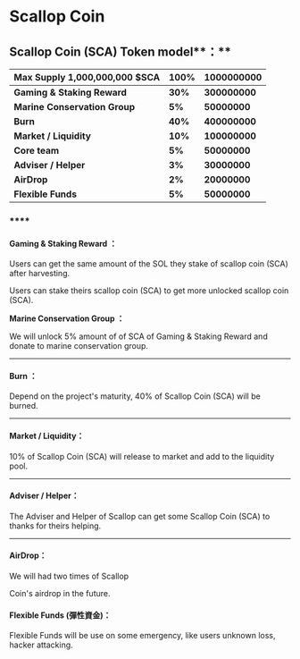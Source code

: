 # Scallop Coin

## **Scallop Coin \(SCA\)** Token model**：** 

| Max Supply **1,000,000,000 $SCA** | **100%** | **1000000000** |
| :--- | :--- | :--- |
| **Gaming & Staking Reward** | **30%** | **300000000** |
| **Marine Conservation Group** | **5%** | **50000000** |
| **Burn** | **40%** | **400000000** |
| **Market / Liquidity** | **10%** | **100000000** |
| **Core team** | **5%** | **50000000** |
| **Adviser / Helper** | **3%** | **30000000** |
| **AirDrop** | **2%** | **20000000** |
| **Flexible Funds** | **5%** | **50000000** |

### \*\*\*\*

#### **Gaming & Staking Reward ：** 

Users can get the same amount of the SOL they stake of scallop coin \(SCA\) after harvesting.

Users can stake theirs scallop coin \(SCA\) to get more unlocked scallop coin \(SCA\).

  
**Marine Conservation Group ：**  


We will unlock 5% amount of of SCA of Gaming & Staking Reward and donate to marine conservation group.  
****

#### **Burn ：** 

Depend on the project's maturity, 40% of Scallop Coin \(SCA\)  will be burned.  
****

#### **Market / Liquidity：** 

10% of Scallop Coin \(SCA\) will release to market and add to the liquidity pool.  
****

#### **Adviser / Helper：** 

The Adviser and Helper of Scallop can get some Scallop Coin \(SCA\) to thanks for theirs helping.  
****

#### **AirDrop：** 

We will had two times of Scallop 

Coin's airdrop in the future.



#### Flexible Funds \(彈性資金\)： 

Flexible Funds will be use on some emergency, like users unknown loss, hacker attacking. 

